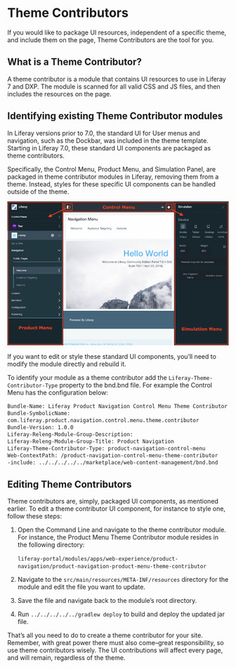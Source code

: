 # Theme Contributors

If you would like to package UI resources, independent of a specific theme, and include them on the page, Theme Contributors are the tool for you.

## What is a Theme Contributor?

A theme contributor is a module that contains UI resources to use in Liferay 7 and DXP. The module is scanned for all valid CSS and JS files, and then includes the resources on the page.

## Identifying existing Theme Contributor modules

In Liferay versions prior to 7.0, the standard UI for User menus and navigation, such as the Dockbar, was included in the theme template. Starting in Liferay 7.0, these standard UI components are packaged as theme contributors.

Specifically, the Control Menu, Product Menu, and Simulation Panel, are packaged in theme contributor modules in Liferay, removing them from a theme. Instead, styles for these specific UI components can be handled outside of the theme.

![](images/05-theme-contributors_menus-diagram.png)

If you want to edit or style these standard UI components, you’ll need to modify the module directly and rebuild it. 

To identify your module as a theme contributor add the `Liferay-Theme-Contributor-Type` property to the bnd.bnd file.  For example the Control Menu has the configuration below:

```
Bundle-Name: Liferay Product Navigation Control Menu Theme Contributor
Bundle-SymbolicName: com.liferay.product.navigation.control.menu.theme.contributor
Bundle-Version: 1.0.0
Liferay-Releng-Module-Group-Description:
Liferay-Releng-Module-Group-Title: Product Navigation
Liferay-Theme-Contributor-Type: product-navigation-control-menu
Web-ContextPath: /product-navigation-control-menu-theme-contributor
-include: ../../../../../marketplace/web-content-management/bnd.bnd
```

## Editing Theme Contributors

Theme contributors are, simply, packaged UI components, as mentioned earlier. To edit a theme contributor UI component, for instance to style one, follow these steps:

1. Open the Command Line and navigate to the theme contributor module. For instance, the Product Menu Theme Contributor module resides in the following directory:

    `liferay-portal/modules/apps/web-experience/product-navigation/product-navigation-product-menu-theme-contributor`

2. Navigate to the `src/main/resources/META-INF/resources` directory for the module and edit the file you want to update.

3. Save the file and navigate back to the module’s root directory.

4. Run `../../../../../gradlew deploy` to build and deploy the updated jar file.

That’s all you need to do to create a theme contributor for your site. Remember, with great power there must also come–great responsibility, so use theme contributors wisely. The UI contributions will affect every page, and will remain, regardless of the theme.